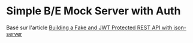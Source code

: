 # Simple B/E Mock Server with Auth

Basé sur l'article [Building a Fake and JWT Protected REST API with json-server](https://www.techiediaries.com/fake-api-jwt-json-server/)
